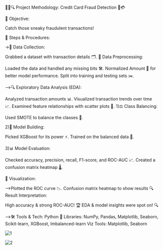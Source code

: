 🕵️‍♂️🔍 Project Methodology:    Credit Card Fraud Detection 🚨💳


🎯 Objective:

Catch those sneaky fraudulent transactions!

🚀 Steps & Procedures:

->📂 Data Collection:

Grabbed a dataset with transaction details 🗂️.
🧹 Data Preprocessing:

Loaded the data and handled any missing bits 🛠️.
Normalized Amount 💸 for better model performance.
Split into training and testing sets ✂️.


-->🔍 Exploratory Data Analysis (EDA):

Analyzed transaction amounts 📊.
Visualized transaction trends over time 📈.
Examined feature relationships with scatter plots 🔎.
1)⚖️ Class Balancing:

Used SMOTE to balance the classes 🧪.

2)🤖 Model Building:

Picked XGBoost for its power ⚡.
Trained on the balanced data 💪.

3)📊 Model Evaluation:

Checked accuracy, precision, recall, F1-score, and ROC-AUC 📈.
Created a confusion matrix heatmap 🌡️.

🎨 Visualization:

-->Plotted the ROC curve 📉.
Confusion matrix heatmap to show results
🔍 Result Interpretation:

High accuracy & strong ROC-AUC! 🏆
EDA & model insights were spot on! 🔍

-->🛠️ Tools & Tech:
Python 🐍
Libraries: NumPy, Pandas, Matplotlib, Seaborn, Scikit-learn, XGBoost, Imbalanced-learn
Viz Tools: Matplotlib, Seaborn 



![1](https://github.com/pdannana/--Credit-Card-Fraud-Detection/assets/95438767/790ad357-074a-4c36-8e31-954a2f92cde0)






![2](https://github.com/pdannana/--Credit-Card-Fraud-Detection/assets/95438767/66a22a9d-e956-4b9f-a7ee-ccfa4260eb49)
